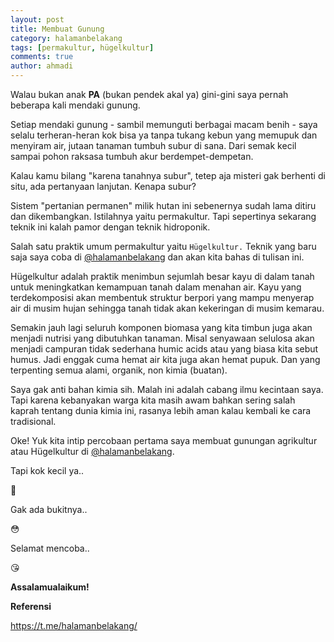 ```yaml
---
layout: post
title: Membuat Gunung
category: halamanbelakang
tags: [permakultur, hügelkultur]
comments: true
author: ahmadi
---
```

Walau bukan anak **PA** (bukan pendek akal ya) gini-gini saya pernah beberapa kali mendaki gunung.

Setiap mendaki gunung - sambil memunguti berbagai macam benih - saya selalu terheran-heran kok bisa ya tanpa tukang kebun yang memupuk dan menyiram air, jutaan tanaman tumbuh subur di sana. Dari semak kecil sampai pohon raksasa tumbuh akur berdempet-dempetan. 

Kalau kamu bilang "karena tanahnya subur", tetep aja misteri gak berhenti di situ, ada pertanyaan lanjutan. Kenapa subur?

Sistem "pertanian permanen" milik hutan ini sebenernya sudah lama ditiru dan dikembangkan. Istilahnya yaitu permakultur. Tapi sepertinya sekarang teknik ini kalah pamor dengan teknik hidroponik.

Salah satu praktik umum permakultur yaitu `Hügelkultur.` Teknik yang baru saja saya coba di [@halamanbelakang](https://t.me/halamanbelakang/) dan akan kita bahas di tulisan ini.

Hügelkultur adalah praktik menimbun sejumlah besar kayu di dalam tanah untuk meningkatkan kemampuan tanah dalam menahan air. Kayu yang terdekomposisi akan membentuk struktur berpori yang mampu menyerap air di musim hujan sehingga tanah tidak akan kekeringan di musim kemarau.

Semakin jauh lagi seluruh komponen biomasa yang kita timbun juga akan menjadi nutrisi yang dibutuhkan tanaman. Misal senyawaan selulosa akan menjadi campuran tidak sederhana humic acids atau yang biasa kita sebut humus. Jadi enggak cuma hemat air kita juga akan hemat pupuk. Dan yang terpenting semua alami, organik, non kimia (buatan).

Saya gak anti bahan kimia sih. Malah ini adalah cabang ilmu kecintaan saya. Tapi karena kebanyakan warga kita masih awam bahkan sering salah kaprah tentang dunia kimia ini, rasanya lebih aman kalau kembali ke cara tradisional.

Oke! Yuk kita intip percobaan pertama saya membuat gunungan agrikultur atau Hügelkultur di [@halamanbelakang](https://t.me/halamanbelakang/).


<script async src="https://telegram.org/js/telegram-widget.js?1" data-telegram-post="halamanbelakang/604" data-width="100%"></script>

<script async src="https://telegram.org/js/telegram-widget.js?1" data-telegram-post="halamanbelakang/605" data-width="100%"></script>

<script async src="https://telegram.org/js/telegram-widget.js?1" data-telegram-post="halamanbelakang/606" data-width="100%"></script>

<script async src="https://telegram.org/js/telegram-widget.js?1" data-telegram-post="halamanbelakang/607" data-width="100%"></script>

<script async src="https://telegram.org/js/telegram-widget.js?1" data-telegram-post="halamanbelakang/608" data-width="100%"></script>

<script async src="https://telegram.org/js/telegram-widget.js?1" data-telegram-post="halamanbelakang/609" data-width="100%"></script>

<script async src="https://telegram.org/js/telegram-widget.js?1" data-telegram-post="halamanbelakang/611" data-width="100%"></script>

<script async src="https://telegram.org/js/telegram-widget.js?1" data-telegram-post="halamanbelakang/612" data-width="100%"></script>

<script async src="https://telegram.org/js/telegram-widget.js?1" data-telegram-post="halamanbelakang/613" data-width="100%"></script>

<script async src="https://telegram.org/js/telegram-widget.js?1" data-telegram-post="halamanbelakang/614" data-width="100%"></script>

Tapi kok kecil ya..

🤔

Gak ada bukitnya..

😳

Selamat mencoba..

😘

**Assalamualaikum!**

**Referensi**

<https://t.me/halamanbelakang/>

